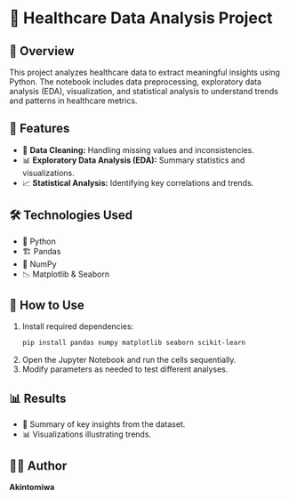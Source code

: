 
# 🏥 Healthcare Data Analysis Project  

## 📌 Overview  
This project analyzes healthcare data to extract meaningful insights using Python. The notebook includes data preprocessing, exploratory data analysis (EDA), visualization, and statistical analysis to understand trends and patterns in healthcare metrics.  

## 🚀 Features  
- 🧼 **Data Cleaning:** Handling missing values and inconsistencies.  
- 📊 **Exploratory Data Analysis (EDA):** Summary statistics and visualizations.  
- 📈 **Statistical Analysis:** Identifying key correlations and trends.  
  

## 🛠️ Technologies Used  
- 🐍 Python  
- 🏗️ Pandas  
- 🔢 NumPy  
- 📉 Matplotlib & Seaborn  


## 📝 How to Use  
1. Install required dependencies:  
   ```bash
   pip install pandas numpy matplotlib seaborn scikit-learn
   ```  
2. Open the Jupyter Notebook and run the cells sequentially.  
3. Modify parameters as needed to test different analyses.  

## 📊 Results  
- 📌 Summary of key insights from the dataset.  
- 📊 Visualizations illustrating trends.  
 

## 👨‍💻 Author  
**Akintomiwa**  

